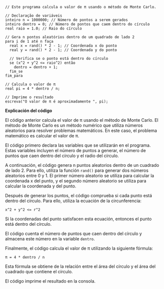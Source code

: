 ```portugol
// Este programa calcula o valor de π usando o método de Monte Carlo.

// Declaração de variáveis
inteiro n = 1000000; // Número de pontos a serem gerados
inteiro dentro = 0; // Número de pontos que caem dentro do círculo
real raio = 1.0; // Raio do círculo

// Gera n pontos aleatórios dentro de um quadrado de lado 2
para i de 1 até n faça
  real x = rand() * 2 - 1; // Coordenada x do ponto
  real y = rand() * 2 - 1; // Coordenada y do ponto

  // Verifica se o ponto está dentro do círculo
  se (x^2 + y^2 <= raio^2) então
    dentro = dentro + 1;
  fim_se
fim_para

// Calcula o valor de π
real pi = 4 * dentro / n;

// Imprime o resultado
escreva("O valor de π é aproximadamente ", pi);

```

**Explicación del código**

El código anterior calcula el valor de π usando el método de Monte Carlo. El método de Monte Carlo es un método numérico que utiliza números aleatorios para resolver problemas matemáticos. En este caso, el problema matemático es calcular el valor de π.

El código primero declara las variables que se utilizarán en el programa. Estas variables incluyen el número de puntos a generar, el número de puntos que caen dentro del círculo y el radio del círculo.

A continuación, el código genera n puntos aleatorios dentro de un cuadrado de lado 2. Para ello, utiliza la función `rand()` para generar dos números aleatorios entre 0 y 1. El primer número aleatorio se utiliza para calcular la coordenada x del punto, y el segundo número aleatorio se utiliza para calcular la coordenada y del punto.

Después de generar los puntos, el código comprueba si cada punto está dentro del círculo. Para ello, utiliza la ecuación de la circunferencia:

```
x^2 + y^2 <= r^2
```

Si la coordenadas del punto satisfacen esta ecuación, entonces el punto está dentro del círculo.

El código cuenta el número de puntos que caen dentro del círculo y almacena este número en la variable `dentro`.

Finalmente, el código calcula el valor de π utilizando la siguiente fórmula:

```
π = 4 * dentro / n
```

Esta fórmula se obtiene de la relación entre el área del círculo y el área del cuadrado que contiene el círculo.

El código imprime el resultado en la consola.